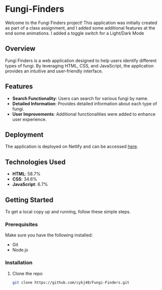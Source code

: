 # Fungi-Finders

Welcome to the Fungi Finders project! This application was initially created as part of a class assignment, and I added some additional features at the end some animations. I added a toggle switch for a Light/Dark Mode

## Overview

Fungi Finders is a web application designed to help users identify different types of fungi. By leveraging HTML, CSS, and JavaScript, the application provides an intuitive and user-friendly interface.

## Features

- **Search Functionality**: Users can search for various fungi by name.
- **Detailed Information**: Provides detailed information about each type of fungi.
- **User Improvements**: Additional functionalities were added to enhance user experience.

## Deployment

The application is deployed on Netlify and can be accessed [here](https://fem-class-fungi-finder-wonderfu.netlify.app/).

## Technologies Used

- **HTML**: 58.7%
- **CSS**: 34.6%
- **JavaScript**: 6.7%

## Getting Started

To get a local copy up and running, follow these simple steps.

### Prerequisites

Make sure you have the following installed:
- Git
- Node.js

### Installation

1. Clone the repo
   ```sh
   git clone https://github.com/cykj40/Fungi-Finders.git
